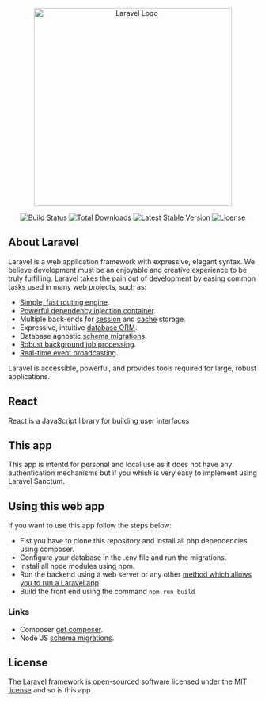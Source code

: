 <p align="center"><a href="https://laravel.com" target="_blank"><img src="https://raw.githubusercontent.com/laravel/art/master/logo-lockup/5%20SVG/2%20CMYK/1%20Full%20Color/laravel-logolockup-cmyk-red.svg" width="400" alt="Laravel Logo"></a></p>

<p align="center">
<a href="https://github.com/laravel/framework/actions"><img src="https://github.com/laravel/framework/workflows/tests/badge.svg" alt="Build Status"></a>
<a href="https://packagist.org/packages/laravel/framework"><img src="https://img.shields.io/packagist/dt/laravel/framework" alt="Total Downloads"></a>
<a href="https://packagist.org/packages/laravel/framework"><img src="https://img.shields.io/packagist/v/laravel/framework" alt="Latest Stable Version"></a>
<a href="https://packagist.org/packages/laravel/framework"><img src="https://img.shields.io/packagist/l/laravel/framework" alt="License"></a>
</p>

## About Laravel

Laravel is a web application framework with expressive, elegant syntax. We believe development must be an enjoyable and creative experience to be truly fulfilling. Laravel takes the pain out of development by easing common tasks used in many web projects, such as:

-   [Simple, fast routing engine](https://laravel.com/docs/routing).
-   [Powerful dependency injection container](https://laravel.com/docs/container).
-   Multiple back-ends for [session](https://laravel.com/docs/session) and [cache](https://laravel.com/docs/cache) storage.
-   Expressive, intuitive [database ORM](https://laravel.com/docs/eloquent).
-   Database agnostic [schema migrations](https://laravel.com/docs/migrations).
-   [Robust background job processing](https://laravel.com/docs/queues).
-   [Real-time event broadcasting](https://laravel.com/docs/broadcasting).

Laravel is accessible, powerful, and provides tools required for large, robust applications.

## React

React is a JavaScript library for building user interfaces

## This app

This app is intentd for personal and local use as it does not have any authentication mechanisms but if you whish is very easy to implement using Laravel Sanctum.

## Using this web app

If you want to use this app follow the steps below:

-   Fist you have to clone this repository and install all php dependencies using composer.
-   Configure your database in the .env file and run the migrations.
-   Install all node modules using npm.
-   Run the backend using a web server or any other [method which allows you to run a Laravel app](https://laravel.com/docs/10.x/installation).
-   Build the front end using the command `npm run build`

### Links

-   Composer [get composer](https://getcomposer.org/).
-   Node JS [schema migrations](https://nodejs.org/en/).

## License

The Laravel framework is open-sourced software licensed under the [MIT license](https://opensource.org/licenses/MIT) and so is this app
